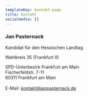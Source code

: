 ```yaml
---
templateKey: kontakt-page
title: Kontakt
socialmedia: []
---
```

### Jan Pasternack

Kandidat für den Hessischen Landtag

Wahlkreis 35 (Frankfurt II)

SPD-Unterbezirk Frankfurt am Main\
Fischerfeldstr. 7-11\
60311 Frankfurt am Main\
\
E-Mail: [kontakt@janpasternack.de](mailto:vorname.name@spd.de)